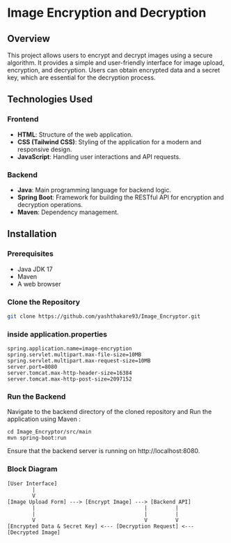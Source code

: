 # Image Encryption and Decryption

## Overview
This project allows users to encrypt and decrypt images using a secure algorithm. It provides a simple and user-friendly interface for image upload, encryption, and decryption. Users can obtain encrypted data and a secret key, which are essential for the decryption process.


## Technologies Used

### Frontend
- **HTML**: Structure of the web application.
- **CSS (Tailwind CSS)**: Styling of the application for a modern and responsive design.
- **JavaScript**: Handling user interactions and API requests.

### Backend
- **Java**: Main programming language for backend logic.
- **Spring Boot**: Framework for building the RESTful API for encryption and decryption operations.
- **Maven**: Dependency management.

## Installation

### Prerequisites
- Java JDK 17
- Maven
- A web browser

### Clone the Repository
```bash
git clone https://github.com/yashthakare93/Image_Encryptor.git
```

### inside application.properties
```
spring.application.name=image-encryption
spring.servlet.multipart.max-file-size=10MB
spring.servlet.multipart.max-request-size=10MB
server.port=8080
server.tomcat.max-http-header-size=16384
server.tomcat.max-http-post-size=2097152  
```

### Run the Backend
Navigate to the backend directory of the cloned repository and Run the application using Maven :
```
cd Image_Encryptor/src/main
mvn spring-boot:run
```
Ensure that the backend server is running on http://localhost:8080.

### Block Diagram 
```
[User Interface]
        |
        V
[Image Upload Form] ---> [Encrypt Image] ---> [Backend API]
        |                                   |         |
        |                                   |         |
        V                                   V         V
[Encrypted Data & Secret Key] <--- [Decryption Request] <--- [Decrypted Image]

```
